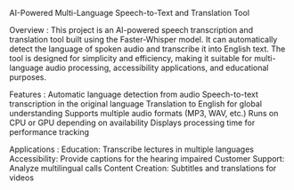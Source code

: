 AI-Powered Multi-Language Speech-to-Text and Translation Tool

Overview :
This project is an AI-powered speech transcription and translation tool built using the Faster-Whisper model. It can automatically detect the language of spoken audio and transcribe it into English text. The tool is designed for simplicity and efficiency, making it suitable for multi-language audio processing, accessibility applications, and educational purposes.

Features :
Automatic language detection from audio
Speech-to-text transcription in the original language
Translation to English for global understanding
Supports multiple audio formats (MP3, WAV, etc.)
Runs on CPU or GPU depending on availability
Displays processing time for performance tracking

Applications :
Education: Transcribe lectures in multiple languages
Accessibility: Provide captions for the hearing impaired
Customer Support: Analyze multilingual calls
Content Creation: Subtitles and translations for videos
